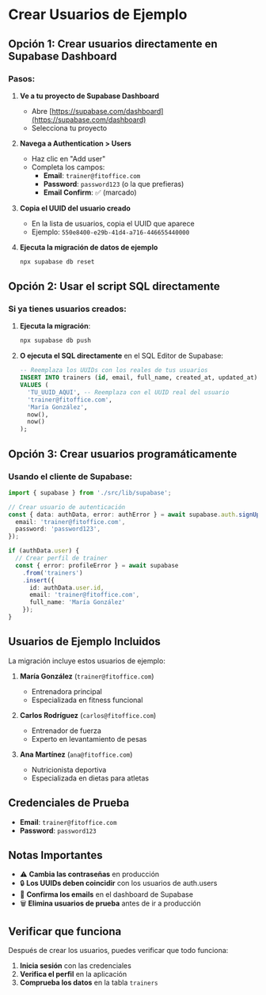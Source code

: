 # Crear Usuarios de Ejemplo

## Opción 1: Crear usuarios directamente en Supabase Dashboard

### Pasos:

1. **Ve a tu proyecto de Supabase Dashboard**
   - Abre [https://supabase.com/dashboard](https://supabase.com/dashboard)
   - Selecciona tu proyecto

2. **Navega a Authentication > Users**
   - Haz clic en "Add user"
   - Completa los campos:
     - **Email**: `trainer@fitoffice.com`
     - **Password**: `password123` (o la que prefieras)
     - **Email Confirm**: ✅ (marcado)

3. **Copia el UUID del usuario creado**
   - En la lista de usuarios, copia el UUID que aparece
   - Ejemplo: `550e8400-e29b-41d4-a716-446655440000`

4. **Ejecuta la migración de datos de ejemplo**
   ```bash
   npx supabase db reset
   ```

## Opción 2: Usar el script SQL directamente

### Si ya tienes usuarios creados:

1. **Ejecuta la migración**:
   ```bash
   npx supabase db push
   ```

2. **O ejecuta el SQL directamente** en el SQL Editor de Supabase:
   ```sql
   -- Reemplaza los UUIDs con los reales de tus usuarios
   INSERT INTO trainers (id, email, full_name, created_at, updated_at) 
   VALUES (
     'TU_UUID_AQUI', -- Reemplaza con el UUID real del usuario
     'trainer@fitoffice.com',
     'María González',
     now(),
     now()
   );
   ```

## Opción 3: Crear usuarios programáticamente

### Usando el cliente de Supabase:

```typescript
import { supabase } from './src/lib/supabase';

// Crear usuario de autenticación
const { data: authData, error: authError } = await supabase.auth.signUp({
  email: 'trainer@fitoffice.com',
  password: 'password123',
});

if (authData.user) {
  // Crear perfil de trainer
  const { error: profileError } = await supabase
    .from('trainers')
    .insert({
      id: authData.user.id,
      email: 'trainer@fitoffice.com',
      full_name: 'María González'
    });
}
```

## Usuarios de Ejemplo Incluidos

La migración incluye estos usuarios de ejemplo:

1. **María González** (`trainer@fitoffice.com`)
   - Entrenadora principal
   - Especializada en fitness funcional

2. **Carlos Rodríguez** (`carlos@fitoffice.com`)
   - Entrenador de fuerza
   - Experto en levantamiento de pesas

3. **Ana Martínez** (`ana@fitoffice.com`)
   - Nutricionista deportiva
   - Especializada en dietas para atletas

## Credenciales de Prueba

- **Email**: `trainer@fitoffice.com`
- **Password**: `password123`

## Notas Importantes

- ⚠️ **Cambia las contraseñas** en producción
- 🔒 **Los UUIDs deben coincidir** con los usuarios de auth.users
- 📧 **Confirma los emails** en el dashboard de Supabase
- 🗑️ **Elimina usuarios de prueba** antes de ir a producción

## Verificar que funciona

Después de crear los usuarios, puedes verificar que todo funciona:

1. **Inicia sesión** con las credenciales
2. **Verifica el perfil** en la aplicación
3. **Comprueba los datos** en la tabla `trainers`
